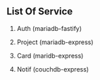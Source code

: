 ## List Of Service

1. Auth (mariadb-fastify)

2. Project (mariadb-express)

3. Card (maridb-express)

4. Notif (couchdb-express)

